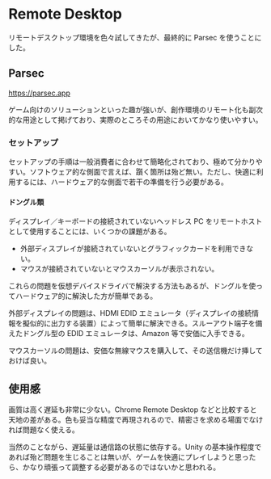 # Remote Desktop

リモートデスクトップ環境を色々試してきたが、最終的に Parsec を使うことにした。

## Parsec

https://parsec.app

ゲーム向けのソリューションといった趣が強いが、創作環境のリモート化も副次的な用途として掲げており、実際のところその用途においてかなり使いやすい。

### セットアップ

セットアップの手順は一般消費者に合わせて簡略化されており、極めて分かりやすい。ソフトウェア的な側面で言えば、躓く箇所は殆ど無い。ただし、快適に利用するには、ハードウェア的な側面で若干の準備を行う必要がある。

#### ドングル類

ディスプレイ／キーボードの接続されていないヘッドレス PC をリモートホストとして使用することには、いくつかの課題がある。

- 外部ディスプレイが接続されていないとグラフィックカードを利用できない。
- マウスが接続されていないとマウスカーソルが表示されない。

これらの問題を仮想デバイスドライバで解決する方法もあるが、ドングルを使ってハードウェア的に解決した方が簡単である。

外部ディスプレイの問題は、HDMI EDID エミュレータ（ディスプレイの接続情報を擬似的に出力する装置）によって簡単に解決できる。スルーアウト端子を備えたドングル型の EDID エミュレータは、Amazon 等で安価に入手できる。

マウスカーソルの問題は、安価な無線マウスを購入して、その送信機だけ挿しておけば良い。

## 使用感

画質は高く遅延も非常に少ない。Chrome Remote Desktop などと比較すると天地の差がある。色も妥当な精度で再現されるので、精密さを求める場面でなければ問題なく使える。

当然のことながら、遅延量は通信路の状態に依存する。Unity の基本操作程度であれば殆ど問題を生じることは無いが、ゲームを快適にプレイしようと思ったら、かなり頑張って調整する必要があるのではないかと思われる。
